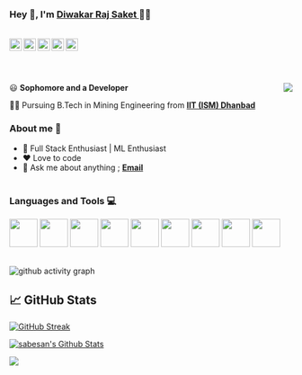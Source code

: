 ### Hey 👋, I'm [Diwakar Raj Saket ](https://github.com/diwakar-raj-saket) 👨‍💻
<br/>
<a href="https://twitter.com/Diwakar84637408">
  <img align="left" alt="DiwakarRaj's Twitter" width="22px" src="https://cdn.jsdelivr.net/npm/simple-icons@v3/icons/twitter.svg" />
</a>
<a href="https://www.linkedin.com/in/diwakar_-raj-saket-4670301b1/">
  <img align="left" alt="DiwakarRaj's Linkdein" width="22px" src="https://cdn.jsdelivr.net/npm/simple-icons@v3/icons/linkedin.svg" />
</a>
<a href="https://github.com/diwakar-raj-saket">
  <img align="left" alt="DiwakarRaj's Github" width="22px" src="https://cdn.jsdelivr.net/npm/simple-icons@v3/icons/github.svg" />
</a>
<a href="https://www.instagram.com/diwakar8797/">
  <img align="left" alt="DiwakarRaj's Instagram" width="22px" src="https://cdn.jsdelivr.net/npm/simple-icons@v3/icons/instagram.svg" />
</a>
<a href="https://www.facebook.com/diwakar.raj.5686322">
  <img align="left" alt="DiwakarRaj's Facebook" width="22px" src="https://cdn.jsdelivr.net/npm/simple-icons@v3/icons/facebook.svg" />
</a>


<br/><br/><br/>

<img align="right" src="https://https://https://images.app.goo.gl/jES2MAEFmpA4eAvA6" />

:smiley: **Sophomore and a Developer** 

👨‍🎓 Pursuing B.Tech in Mining  Engineering from [**IIT (ISM) Dhanbad**](https://iitism.ac.in/) 

### About me :eyes:

- :dart: Full Stack Enthusiast | ML Enthusiast
- :heart: Love to code
- :e-mail: Ask me about anything ; [**Email**](mailto:rajdiwakar1912@gmail.com)
<br/><br/>

### Languages and Tools :computer:
<code><a><img height="50" src="https://user-images.githubusercontent.com/42747200/46140125-da084900-c26d-11e8-8ea7-c45ae6306309.png"></a></code>
<code><a><img height="50" src="https://www.vectorlogo.zone/logos/w3_html5/w3_html5-ar21.svg"></a></code>
<code><a><img height="50" src="css.jpeg"></a></code>
<code><a><img height="50" src="js.png"></a></code>
<code><a><img height="50" src="jupyter.svg"></a></code>
<code><a><img height="50" src="https://i.imgur.com/1P0s3sj.png"></a></code>
<code><a><img height="50" src="https://i.imgur.com/zGPaKHL.jpg?1"></a></code>
<code><a><img height="50" src="https://www.vectorlogo.zone/logos/github/github-ar21.svg"></a></code>
<code><a><img height="50" src="pythonlogo.png"></a></code>
<br/><br/>

![github activity graph](https://activity-graph.herokuapp.com/graph?username=diwakar-raj-saket&theme=xcode)

## &#x1f4c8; GitHub Stats

[![GitHub Streak](https://github-readme-streak-stats.herokuapp.com/?user=diwakar-raj-saket)](https://github.com/DenverCoder1/github-readme-streak-stats)

<a href="https://github.com/diwakar-raj-saket">
<img style="height=10rem; width=6rem" align="center" alt="sabesan's Github Stats" src="https://github-readme-stats.codestackr.vercel.app/api?username=diwakar-raj-saket&show_icons=true&hide_border=true&count_private=true&include_all_commits=true&theme=radical" /></a>
<p>       </p>
<a href="https://github.com/diwakar-raj-saket">
  <img align="center" src="https://github-readme-stats.anuraghazra1.vercel.app/api/top-langs/?username=diwakar-raj-saket&layout=compact&theme=radical" />
</a>
